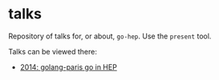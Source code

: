 talks
=====

Repository of talks for, or about, `go-hep`.
Use the `present` tool.

Talks can be viewed there:

- [2014: golang-paris go in HEP](http://talks.godoc.org/github.com/go-hep/talks/2014/golang-paris-gohep/gohep-en.slide#1)

